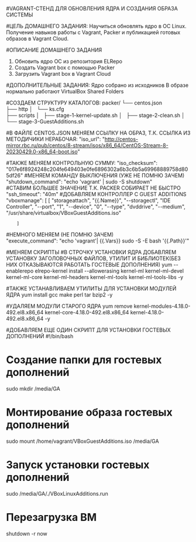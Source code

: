 #VAGRANT-СТЕНД ДЛЯ ОБНОВЛЕНИЯ ЯДРА И СОЗДАНИЯ ОБРАЗА СИСТЕМЫ

#ЦЕЛЬ ДОМАШНЕГО ЗАДАНИЯ:
Научиться обновлять ядро в ОС Linux. Получение навыков работы с Vagrant, Packer и публикацией готовых образов в Vagrant Cloud. 

#ОПИСАНИЕ ДОМАШНЕГО ЗАДАНИЯ
1) Обновить ядро ОС из репозитория ELRepo
2) Создать Vagrant box c помощью Packer
3) Загрузить Vagrant box в Vagrant Cloud

#ДОПОЛНИТЕЛЬНЫЕ ЗАДАНИЯ:
Ядро собрано из исходников
В образе нормально работают VirtualBox Shared Folders

#СОЗДАЕМ СТРУКТУРУ КАТАЛОГОВ:
packer/
    └── centos.json                     
├── http
│   └── ks.cfg                         
├── scripts
│   ├── stage-1-kernel-update.sh
│   ├── stage-2-clean.sh
│   └── stage-3-GuestAdditions.sh

#В ФАЙЛЕ CENTOS.JSON МЕНЯЕМ ССЫЛКУ НА ОБРАЗ, Т.К. ССЫЛКА ИЗ МЕТОДИЧИКИ НЕРАБОЧАЯ:
"iso_url": "http://centos-mirror.rbc.ru/pub/centos/8-stream/isos/x86_64/CentOS-Stream-8-20230429.0-x86_64-boot.iso"

#ТАКЖЕ МЕНЯЕМ КОНТРОЛЬНУЮ СУММУ:
"iso_checksum": "017e6f8924248c204fe649403e0fe6896302a6b3c6b5a69968889758d805df26"
#МЕНЯЕМ КОМАНДУ ВЫКЛЮЧЕНИЯ (УЖЕ НЕ ПОМНЮ ЗАЧЕМ)
"shutdown_command": "echo 'vagrant' | sudo -S shutdown"     
#СТАВИМ БОЛЬШЕЕ ЗНАЧЕНИЕ Т.К. PACKER СОБИРАЕТ НЕ БЫСТРО
"ssh_timeout": "40m"
#ДОБАВЛЯЕМ КОНТРОЛЛЕР С GUEST ADDITIONS
"vboxmanage": [
       [
          "storageattach",
          "{{.Name}}",
          "--storagectl",
          "IDE Controller",
          "--port",
          "1",
          "--device",
          "0",
          "--type",
          "dvddrive",
          "--medium",
          "/usr/share/virtualbox/VBoxGuestAdditions.iso"

        ]   
#НЕМНОГО МЕНЯЕМ (НЕ ПОМНЮ ЗАЧЕМ)        
"execute_command": "echo 'vagrant'| {{.Vars}} sudo -S -E bash '{{.Path}}'"        
            
#МЕНЯЕМ СКРИПТЫ 
#В СТРОЧКУ УСТАНОВКИ ЯДРА ДОБАВЛЯЕМ УСТАНОВКУ ЗАГОЛОВОЧНЫХ ФАЙЛОВ, УТИЛИТ И БИБЛИОТЕК(БЕЗ НИХ ОТКАЗЫВАЮТСЯ РАБОТАТЬ ГОСТЕВЫЕ ДОПОЛНЕНИЯ)
yum --enablerepo elrepo-kernel install --allowerasing kernel-ml kernel-ml-devel kernel-ml-core kernel-ml-headers kernel-ml-tools kernel-ml-tools-libs -y

#ТАКЖЕ УСТАНАВЛИВАЕМ УТИЛИТЫ ДЛЯ УСТАНОВКИ МОДУЛЕЙ ЯДРА 
yum install gcc make perl tar bzip2 -y

#УДАЛЯЕМ МОДУЛИ СТАРОГО ЯДРА
yum remove kernel-modules-4.18.0-492.el8.x86_64 kernel-core-4.18.0-492.el8.x86_64 kernel-4.18.0-492.el8.x86_64 -y

#ДОБАВЛЯЕМ ЕЩЕ ОДИН СКРИПТ ДЛЯ УСТАНОВКИ ГОСТЕВЫХ ДОПОЛНЕНИЙ
#!/bin/bash
# Создание папки для гостевых дополнений
sudo mkdir /media/GA
# Монтирование образа гостевых дополнений
sudo mount /home/vagrant/VBoxGuestAdditions.iso /media/GA
# Запуск установки гостевых дополнений
sudo /media/GA/./VBoxLinuxAdditions.run
# Перезагрузка ВМ
shutdown -r now



